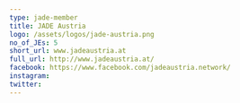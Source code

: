 ```yaml
---
type: jade-member
title: JADE Austria
logo: /assets/logos/jade-austria.png
no_of_JEs: 5
short_url: www.jadeaustria.at
full_url: http://www.jadeaustria.at/
facebook: https://www.facebook.com/jadeaustria.network/
instagram: 
twitter:
---
```

